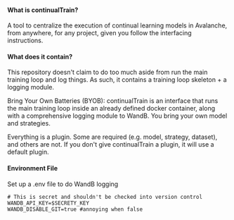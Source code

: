 #### What is continualTrain?

A tool to centralize the execution of continual learning models in Avalanche, from anywhere, for any project, given you follow the interfacing instructions.

#### What does it contain?

This repository doesn't claim to do too much aside from run the main training loop and log things. As such, it contains a training loop skeleton + a logging module.

Bring Your Own Batteries (BYOB): continualTrain is an interface that runs the main training loop inside an already defined docker container, along with a comprehensive logging module to WandB. You bring your own model and strategies.

Everything is a plugin. Some are required (e.g. model, strategy, dataset), and others are not. If you don't give continualTrain a plugin, it will use a default plugin.

#### Environment File

Set up a .env file to do WandB logging

```env
# This is secret and shouldn't be checked into version control
WANDB_API_KEY=$SECRETY_KEY
WANDB_DISABLE_GIT=true #annoying when false
```
